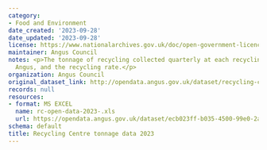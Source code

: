 ```yaml
---
category:
- Food and Environment
date_created: '2023-09-28'
date_updated: '2023-09-28'
license: https://www.nationalarchives.gov.uk/doc/open-government-licence/version/3/
maintainer: Angus Council
notes: <p>The tonnage of recycling collected quarterly at each recycling centre in
  Angus, and the recycling rate.</p>
organization: Angus Council
original_dataset_link: http://opendata.angus.gov.uk/dataset/recycling-centre-tonnage-data-2023
records: null
resources:
- format: MS EXCEL
  name: rc-open-data-2023-.xls
  url: https://opendata.angus.gov.uk/dataset/ecb023ff-b035-4500-99e0-2aa074d23500/resource/ec0f2257-36bf-4ee8-8075-ca706879e872/download/rc-open-data-2023-.xls
schema: default
title: Recycling Centre tonnage data 2023
---
```

